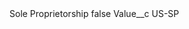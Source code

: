 <?xml version="1.0" encoding="UTF-8"?>
<CustomMetadata xmlns="http://soap.sforce.com/2006/04/metadata" xmlns:xsi="http://www.w3.org/2001/XMLSchema-instance" xmlns:xsd="http://www.w3.org/2001/XMLSchema">
    <label>Sole Proprietorship</label>
    <protected>false</protected>
    <values>
        <field>Value__c</field>
        <value xsi:type="xsd:string">US-SP</value>
    </values>
</CustomMetadata>
